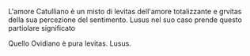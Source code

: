 L'amore Catulliano è un misto di levitas dell'amore totalizzante e grvitas della sua percezione del sentimento. 
Lusus nel suo caso prende questo partiolare significato

Quello Ovidiano è pura levitas. Lusus.

